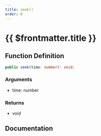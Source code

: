 ```yaml
---
title: seek()
order: 0
---
```


# {{ $frontmatter.title }}

<!--@include: ./seek_partial_header.md-->

## Function Definition

```ts
public seek(time: number): void;
```

### Arguments

* time: number

### Returns

* void

## Documentation

<!--@include: ./seek_partial_footer.md-->
